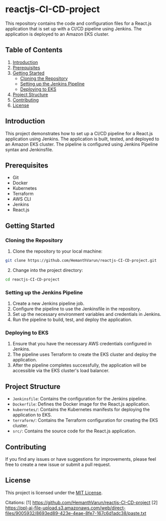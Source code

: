 # reactjs-CI-CD-project

This repository contains the code and configuration files for a React.js application that is set up with a CI/CD pipeline using Jenkins. The application is deployed to an Amazon EKS cluster.

## Table of Contents
1. [Introduction](#introduction)
2. [Prerequisites](#prerequisites)
3. [Getting Started](#getting-started)
   - [Cloning the Repository](#cloning-the-repository)
   - [Setting up the Jenkins Pipeline](#setting-up-the-jenkins-pipeline)
   - [Deploying to EKS](#deploying-to-eks)
4. [Project Structure](#project-structure)
5. [Contributing](#contributing)
6. [License](#license)

## Introduction
This project demonstrates how to set up a CI/CD pipeline for a React.js application using Jenkins. The application is built, tested, and deployed to an Amazon EKS cluster. The pipeline is configured using Jenkins Pipeline syntax and Jenkinsfile.

## Prerequisites
- Git
- Docker
- Kubernetes
- Terraform
- AWS CLI
- Jenkins
- React.js

## Getting Started

### Cloning the Repository
1. Clone the repository to your local machine:
```bash
git clone https://github.com/HemanthVarun/reactjs-CI-CD-project.git
```

2. Change into the project directory:
```bash
cd reactjs-CI-CD-project
```

### Setting up the Jenkins Pipeline
1. Create a new Jenkins pipeline job.
2. Configure the pipeline to use the Jenkinsfile in the repository.
3. Set up the necessary environment variables and credentials in Jenkins.
4. Run the pipeline to build, test, and deploy the application.

### Deploying to EKS
1. Ensure that you have the necessary AWS credentials configured in Jenkins.
2. The pipeline uses Terraform to create the EKS cluster and deploy the application.
3. After the pipeline completes successfully, the application will be accessible via the EKS cluster's load balancer.

## Project Structure
- `Jenkinsfile`: Contains the configuration for the Jenkins pipeline.
- `Dockerfile`: Defines the Docker image for the React.js application.
- `kubernetes/`: Contains the Kubernetes manifests for deploying the application to EKS.
- `terraform/`: Contains the Terraform configuration for creating the EKS cluster.
- `src/`: Contains the source code for the React.js application.

## Contributing
If you find any issues or have suggestions for improvements, please feel free to create a new issue or submit a pull request.

## License
This project is licensed under the [MIT License](LICENSE).

Citations:
[1] https://github.com/HemanthVarun/reactjs-CI-CD-project
[2] https://ppl-ai-file-upload.s3.amazonaws.com/web/direct-files/9005932/8693ed89-423e-4eae-8fe7-167c6d1adc38/paste.txt
